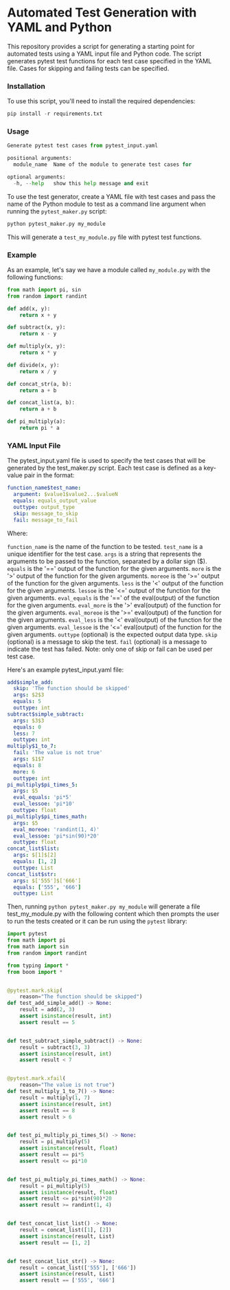# Automated Test Generation with YAML and Python
This repository provides a script for generating a starting point for automated tests using a YAML input file and Python code. The script generates pytest test functions for each test case specified in the YAML file. Cases for skipping and failing tests can be specified.

### Installation
To use this script, you'll need to install the required dependencies:

```python
pip install -r requirements.txt
```

### Usage

```python
Generate pytest test cases from pytest_input.yaml

positional arguments:
  module_name  Name of the module to generate test cases for

optional arguments:
  -h, --help   show this help message and exit
```

To use the test generator, create a YAML file with test cases and pass the name of the Python module to test as a command line argument when running the `pytest_maker.py` script:

```python
python pytest_maker.py my_module
```

This will generate a `test_my_module.py` file with pytest test functions.

### Example
As an example, let's say we have a module called `my_module.py` with the following functions:

```python
from math import pi, sin
from random import randint

def add(x, y):
    return x + y

def subtract(x, y):
    return x - y

def multiply(x, y):
    return x * y

def divide(x, y):
    return x / y

def concat_str(a, b):
    return a + b

def concat_list(a, b):
    return a + b

def pi_multiply(a):
    return pi * a
```

### YAML Input File
The pytest_input.yaml file is used to specify the test cases that will be generated by the test_maker.py script. Each test case is defined as a key-value pair in the format:

```yaml
function_name$test_name:
  argument: $value1$value2...$valueN
  equals: equals_output_value
  outtype: output_type
  skip: message_to_skip
  fail: message_to_fail
```

Where:

`function_name` is the name of the function to be tested.
`test_name` is a unique identifier for the test case.
`args` is a string that represents the arguments to be passed to the function, separated by a dollar sign ($).
`equals` is the '==' output of the function for the given arguments.
`more` is the '>' output of the function for the given arguments.
`moreoe` is the '>=' output of the function for the given arguments.
`less` is the '<' output of the function for the given arguments.
`lessoe` is the '<=' output of the function for the given arguments.
`eval_equals` is the '==' of the eval(output) of the function for the given arguments.
`eval_more` is the '>' eval(output) of the function for the given arguments.
`eval_moreoe` is the '>=' eval(output) of the function for the given arguments.
`eval_less` is the '<' eval(output) of the function for the given arguments.
`eval_lessoe` is the '<=' eval(output) of the function for the given arguments.
`outtype` (optional) is the expected output data type.
`skip` (optional) is a message to skip the test.
`fail` (optional) is a message to indicate the test has failed.
Note: only one of skip or fail can be used per test case.

Here's an example pytest_input.yaml file:

```yaml
add$simple_add:
  skip: 'The function should be skipped'
  args: $2$3
  equals: 5
  outtype: int
subtract$simple_subtract:
  args: $3$3
  equals: 0
  less: 7
  outtype: int
multiply$1_to_7:
  fail: 'The value is not true'
  args: $1$7
  equals: 8
  more: 6
  outtype: int
pi_multiply$pi_times_5:
  args: $5
  eval_equals: 'pi*5'
  eval_lessoe: 'pi*10'
  outtype: float
pi_multiply$pi_times_math:
  args: $5
  eval_moreoe: 'randint(1, 4)'
  eval_lessoe: 'pi*sin(90)*20'
  outtype: float
concat_list$list:
  args: $[1]$[2]
  equals: [1, 2]
  outtype: List
concat_list$str:
  args: $['555']$['666']
  equals: ['555', '666']
  outtype: List
```

Then, running `python pytest_maker.py my_module` will generate a file test_my_module.py with the following content which then prompts the user to run the tests created or it can be run using the `pytest` library:

```python
import pytest
from math import pi
from math import sin
from random import randint

from typing import *
from boom import *


@pytest.mark.skip(
    reason="The function should be skipped")
def test_add_simple_add() -> None:
    result = add(2, 3)
    assert isinstance(result, int)
    assert result == 5


def test_subtract_simple_subtract() -> None:
    result = subtract(3, 3)
    assert isinstance(result, int)
    assert result < 7


@pytest.mark.xfail(
    reason="The value is not true")
def test_multiply_1_to_7() -> None:
    result = multiply(1, 7)
    assert isinstance(result, int)
    assert result == 8
    assert result > 6


def test_pi_multiply_pi_times_5() -> None:
    result = pi_multiply(5)
    assert isinstance(result, float)
    assert result == pi*5
    assert result <= pi*10


def test_pi_multiply_pi_times_math() -> None:
    result = pi_multiply(5)
    assert isinstance(result, float)
    assert result <= pi*sin(90)*20
    assert result >= randint(1, 4)


def test_concat_list_list() -> None:
    result = concat_list([1], [2])
    assert isinstance(result, List)
    assert result == [1, 2]


def test_concat_list_str() -> None:
    result = concat_list(['555'], ['666'])
    assert isinstance(result, List)
    assert result == ['555', '666']

```
